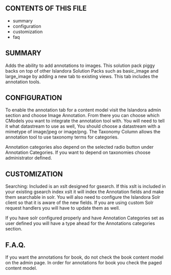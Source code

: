 CONTENTS OF THIS FILE
---------------------

 * summary
 * configuration
 * customization
 * faq
 
SUMMARY
-------

Adds the ability to add annotations to images.  This solution pack piggy backs
on top of other Islandora Solution Packs such as basic_image and large_image by
adding a new tab to existing views.  This tab includes the annotation tools.

CONFIGURATION
-------------

To enable the annotation tab for a content model visit the Islandora admin
section and choose Image Annotation.  From there you can choose which CModels
you want to integrate the annotation tool with.  You will need to tell it what
datastream to use as well, You should choose a datastream with a mimetype of
image/jpeg or image/png.  The Taxonomy Column allows the annotation tool to use
taxonomy terms for categories. 

Annotation categories also depend on the selected radio button under Annotation 
Categories.  If you want to depend on taxonomies choose administrator defined.


CUSTOMIZATION
-------------

Searching:
Included is an xslt designed for gsearch.  If this xslt is included in your
existing gsearch index xslt it will index the Annotation fields and make them
searchable in solr.  You will also need to configure the Islandora Solr client
so that it is aware of the new fields.  If you are using custom Solr request
handlers you will have to update them as well.

If you have solr configured properly and have Annotation Categories set as user
defined you will have a type ahead for the Annotations categories section.


F.A.Q.
------

If you want the annotations for book, do not check the book content model on
the admin page. In order for annotations for book you check the paged content
model.
